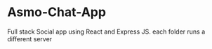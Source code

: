 # Asmo-Chat-App
Full stack Social app using React and Express JS.
each folder runs a different server 
